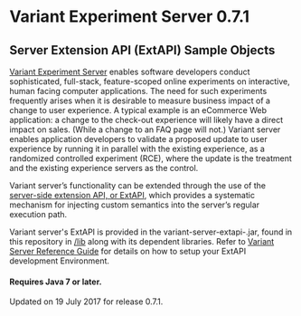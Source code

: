 # Variant Experiment Server 0.7.1
## Server Extension API (ExtAPI) Sample Objects

[Variant Experiment Server](http://www.getvariant.com/docs/0-7/experiment-server/server-user-guide/) enables software developers conduct sophisticated, full-stack, feature-scoped online experiments on interactive, human facing computer applications. The need for such experiments frequently arises when it is desirable to measure business impact of a change to user experience. A typical example is an eCommerce Web application: a change to the check-out experience will likely have a direct impact on sales. (While a change to an FAQ page will not.) Variant server enables application developers to validate a proposed update to user experience by running it in parallel with the existing experience, as a randomized controlled experiment (RCE), where the update is the treatment and the existing experience servers as the control.

Variant server’s functionality can be extended through the use of the [server-side extension API, or ExtAPI](http://www.getvariant.com/docs/0-7/experiment-server/server-user-guide/#section-8), which provides a systematic mechanism for injecting custom semantics into the server’s regular execution path. 

Variant server's ExtAPI is provided in the variant-server-extapi-<release>.jar, found in this repository in [/lib](https://github.com/getvariant/variant-server-extapi/blob/0.7.1/lib) along with its dependent libraries. Refer to [Variant Server Reference Guide](http://www.getvariant.com/docs/0-7/experiment-server/reference/#section-3.1) for details on how to setup your ExtAPI development Environment.

#### Requires Java 7 or later.
Updated on 19 July 2017 for release 0.7.1.
